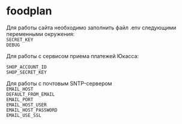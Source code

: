 # foodplan

Для работы сайта необходимо заполнить файл .env следующими переменными окружения:<br> 
`SECRET_KEY`<br>
`DEBUG`<br>

Для работы с сервисом приема платежей Юкасса:<br>

`SHOP_ACCOUNT_ID`<br>
`SHOP_SECRET_KEY`<br>

Для работы с почтовым SNTP-сервером<br>
`EMAIL_HOST`<br>
`DEFAULT_FROM_EMAIL`<br>
`EMAIL_PORT`<br>
`EMAIL_HOST_USER`<br>
`EMAIL_HOST_PASSWORD`<br>
`EMAIL_USE_SSL`<br>
